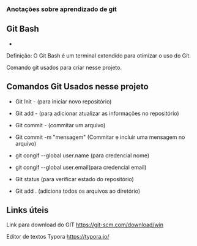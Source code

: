### Anotações sobre aprendizado de git



## Git Bash

- 

Definição: O Git Bash é um terminal extendido para otimizar o uso do Git.

Comando git usados para criar nesse projeto. 

## Comandos Git Usados nesse projeto

- Git Init - (para iniciar novo repositório)

- Git add - (para adicionar atualizar as informações no repositório)

- Git commit - (commitar um arquivo)

- Git commit -m "mensagem" (Commitar e incluir uma mensagem no arquivo)

- git congif --global user.name (para credencial nome)

- git congif --global user.email(para credencial email)

- Git status (para verificar estado do repositório)

- Git add .  (adiciona todos os arquivos ao diretório)

  







## Links úteis 

Link para download do GIT https://git-scm.com/download/win

Editor de textos Typora https://typora.io/


